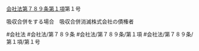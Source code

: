 [会社法第７８９条第１項](会社法＿＿＿＿第７８９条第１項)第１号

吸収合併をする場合　吸収合併消滅株式会社の債権者


#会社法
#会社法/第７８９条
#会社法/第７８９条/第１項
#会社法/第７８９条/第１項/第１号
